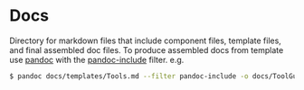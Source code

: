 # Docs

Directory for markdown files that include component files, template files, and final assembled doc files. To produce assembled docs from template
use [pandoc](https://pandoc.org) with the  [pandoc-include](https://pypi.org/project/pandoc-include/) filter. e.g.

~~~bash
$ pandoc docs/templates/Tools.md --filter pandoc-include -o docs/ToolGuide.md -t markdown -s
~~~